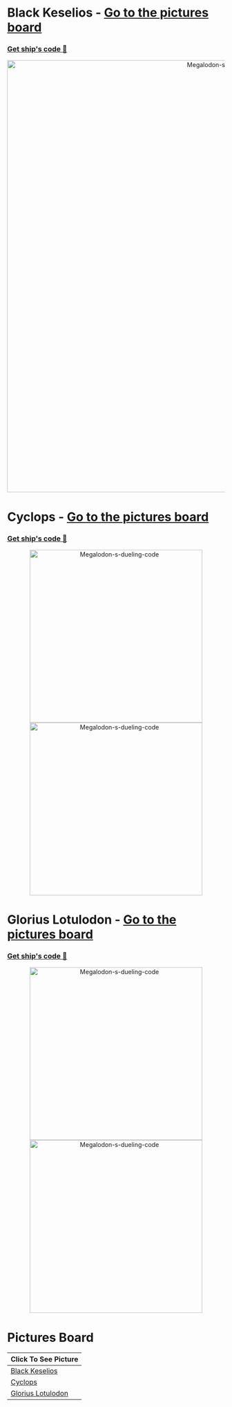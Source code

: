 

# Black Keselios - [Go to the pictures board](https://github.com/NOKsb/Mother-Ships#pictures-board)
### [Get ship's code 🔽](https://github.com/NOKsb/Mother-Ships/blob/main/Black%20Keselios%2C%20The%20EOT%20Crusher)
<div align="center">
    <a><img src="https://media.discordapp.net/attachments/753172217822576724/1158866369316663437/untitled.png" width="1000" alt="Megalodon-s-dueling-code" /></a>
</div>

# Cyclops - [Go to the pictures board](https://github.com/NOKsb/Mother-Ships#pictures-board)
### [Get ship's code 🔽](https://github.com/NOKsb/Mother-Ships/blob/main/Cyclops)
<div align="center">
    <a><img src="https://media.discordapp.net/attachments/778662702662549537/1081504844143132722/starblast-1677921232149.png" width="400" alt="Megalodon-s-dueling-code" /><img src="https://media.discordapp.net/attachments/778662702662549537/1081504844382220349/starblast-1677921230804.png" width="400" alt="Megalodon-s-dueling-code" /></a>
</div>

# Glorius Lotulodon - [Go to the pictures board](https://github.com/NOKsb/Mother-Ships#pictures-board)
### [Get ship's code 🔽](https://github.com/NOKsb/Mother-Ships/blob/main/Glorius%20Lotulodon)
<div align="center">
    <a><img src="https://media.discordapp.net/attachments/778662702662549537/1081502329888571392/AXsyzKELDrSLAAAAAElFTkSuQmCC.png" width="400" alt="Megalodon-s-dueling-code" /><img src="https://media.discordapp.net/attachments/778662702662549537/1081502330102501427/starblast-1677920608598.png" width="400" alt="Megalodon-s-dueling-code" /></a>
</div>

# Pictures Board
| **Click To See Picture** |
| - |
| [Black Keselios](https://github.com/NOKsb/Mother-Ships#black-keselios---go-to-the-pictures-board) |
| [Cyclops](https://github.com/NOKsb/Mother-Ships#cyclops---go-to-the-pictures-board) |
| [Glorius Lotulodon](https://github.com/NOKsb/Mother-Ships#glorius-lotulodon---go-to-the-pictures-board) |

